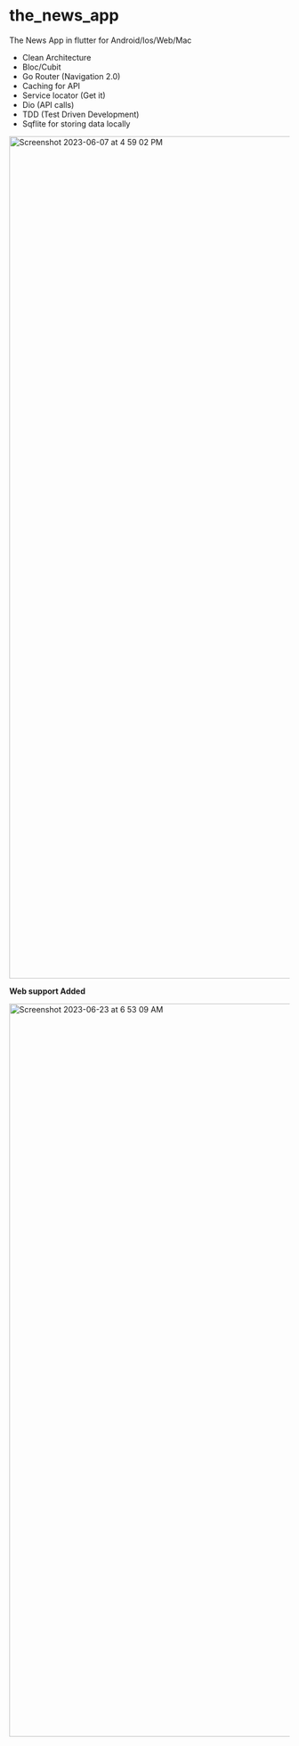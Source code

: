 # the_news_app

The News App in flutter for Android/Ios/Web/Mac

 * Clean Architecture
 * Bloc/Cubit
 * Go Router (Navigation 2.0)
 * Caching for API
 * Service locator (Get it)
 * Dio (API calls)
 * TDD (Test Driven Development)
 * Sqflite for storing data locally
   

   

<img width="1512" alt="Screenshot 2023-06-07 at 4 59 02 PM" src="https://github.com/namankk/the_news_app/assets/42471501/022038c4-0a3b-43b1-afeb-3cd89232b4d4">


**Web support Added**

<img width="1316" alt="Screenshot 2023-06-23 at 6 53 09 AM" src="https://github.com/namankk/the_news_app/assets/42471501/c74ee799-6087-41ed-a6ae-4df89822ae84">


